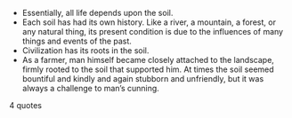  - Essentially, all life depends upon the soil.
 - Each soil has had its own history. Like a river, a mountain, a forest, or any natural thing, its present condition is due to the influences of many things and events of the past.
 - Civilization has its roots in the soil.
 - As a farmer, man himself became closely attached to the landscape, firmly rooted to the soil that supported him. At times the soil seemed bountiful and kindly and again stubborn and unfriendly, but it was always a challenge to man’s cunning.

4 quotes